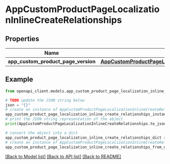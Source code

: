 # AppCustomProductPageLocalizationInlineCreateRelationships


## Properties

Name | Type | Description | Notes
------------ | ------------- | ------------- | -------------
**app_custom_product_page_version** | [**AppCustomProductPageLocalizationRelationshipsAppCustomProductPageVersion**](AppCustomProductPageLocalizationRelationshipsAppCustomProductPageVersion.md) |  | [optional] 

## Example

```python
from openapi_client.models.app_custom_product_page_localization_inline_create_relationships import AppCustomProductPageLocalizationInlineCreateRelationships

# TODO update the JSON string below
json = "{}"
# create an instance of AppCustomProductPageLocalizationInlineCreateRelationships from a JSON string
app_custom_product_page_localization_inline_create_relationships_instance = AppCustomProductPageLocalizationInlineCreateRelationships.from_json(json)
# print the JSON string representation of the object
print(AppCustomProductPageLocalizationInlineCreateRelationships.to_json())

# convert the object into a dict
app_custom_product_page_localization_inline_create_relationships_dict = app_custom_product_page_localization_inline_create_relationships_instance.to_dict()
# create an instance of AppCustomProductPageLocalizationInlineCreateRelationships from a dict
app_custom_product_page_localization_inline_create_relationships_from_dict = AppCustomProductPageLocalizationInlineCreateRelationships.from_dict(app_custom_product_page_localization_inline_create_relationships_dict)
```
[[Back to Model list]](../README.md#documentation-for-models) [[Back to API list]](../README.md#documentation-for-api-endpoints) [[Back to README]](../README.md)


